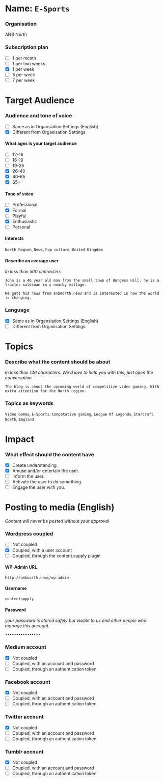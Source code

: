 # Name: `E-Sports`

### Organisation
ANB North

### Subscription plan
- [ ] 1 per month
- [ ] 1 per two weeks
- [x] 1 per week
- [ ] 5 per week
- [ ] 7 per week

# Target Audience

### Audience and tone of voice
- [ ] Same as in Organsiation Settings (English)
- [x] Different from Organisation Settings

#### What ages is your target audience
- [ ] 12-16
- [ ] 16-19
- [ ] 19-26
- [x] 26-40
- [x] 40-65
- [x] 65+

#### Tone of voice
- [ ] Professional
- [x] Formal
- [ ] Playful
- [x] Enthusiastic
- [ ] Personal

#### Interests

`North Region`, `News`, `Pop culture`, `United Kingdom`

#### Describe an average user
_In less than 500 characters_

    John is a 46 year old man from the small town of Burgess Hill, he is a tractor salesman in a nearby village.

    He gets his news from anbnorth.news and is interested in how the world is changing.

### Language
- [x] Same as in Organsiation Settings (English)
- [ ] Different from Organisation Settings

# Topics

### Describe what the content should be about
_In less than 140 characters. We'd love to help you with this, just open the conversation_

    The blog is about the upcoming world of competitive video gaming. With extra attention for the North region.

### Topics as keywords

`Video Games`, `E-Sports`, `Competative gaming`, `League Of Legends`, `Starcraft`, `North`, `England`

# Impact

### What effect should the content have

- [x] Create understanding.
- [x] Amuse and/or entertain the user.
- [ ] Inform the user.
- [ ] Activate the user to do something.
- [ ] Engage the user with you.

# Posting to media (English)
_Content will never be posted without your approval_

### Wordpress coupled
- [ ] Not coupled
- [x] Coupled, with a user account
- [ ] Coupled, through the content.supply plugin

#### WP-Admin URL
    http://anbnorth.news/wp-admin

#### Username
    contentsupply

#### Password
_your password is stored safely but visible to us and other people who manage this account._

    ••••••••••••••••

### Medium account
- [x] Not coupled
- [ ] Coupled, with an account and password
- [ ] Coupled, through an authentication token

### Facebook account
- [x] Not coupled
- [ ] Coupled, with an account and password
- [ ] Coupled, through an authentication token

### Twitter account
- [x] Not coupled
- [ ] Coupled, with an account and password
- [ ] Coupled, through an authentication token

### Tumblr account
- [x] Not coupled
- [ ] Coupled, with an account and password
- [ ] Coupled, through an authentication token
